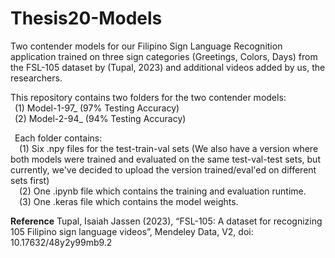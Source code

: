 # Thesis20-Models
Two contender models for our Filipino Sign Language Recognition application trained on three sign categories (Greetings, Colors, Days) from the FSL-105 dataset by (Tupal, 2023) and additional videos added by us, the researchers. 

This repository contains two folders for the two contender models:
   <br>&ensp;(1) Model-1-97_  (97% Testing Accuracy)
   <br>&ensp;(2) Model-2-94_  (94% Testing Accuracy)

   &ensp;Each folder contains:
      <br>&ensp;&ensp;(1) Six .npy files for the test-train-val sets (We also have a version where both models were trained and evaluated on the same test-val-test sets, but currently, we've decided to upload the version trained/eval'ed on different sets first)
      <br>&ensp;&ensp;(2) One .ipynb file which contains the training and evaluation runtime.
      <br>&ensp;&ensp;(3) One .keras file which contains the model weights.

**Reference**
Tupal, Isaiah Jassen (2023), “FSL-105: A dataset for recognizing 105 Filipino sign language videos”, Mendeley Data, V2, doi: 10.17632/48y2y99mb9.2
